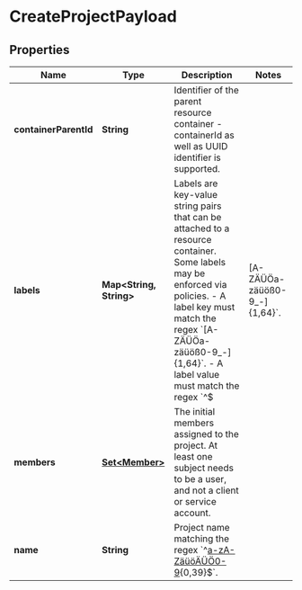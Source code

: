 

# CreateProjectPayload


## Properties

| Name | Type | Description | Notes |
|------------ | ------------- | ------------- | -------------|
|**containerParentId** | **String** | Identifier of the parent resource container - containerId as well as UUID identifier is supported. |  |
|**labels** | **Map&lt;String, String&gt;** | Labels are key-value string pairs that can be attached to a resource container. Some labels may be enforced via policies.  - A label key must match the regex &#x60;[A-ZÄÜÖa-zäüöß0-9_-]{1,64}&#x60;. - A label value must match the regex &#x60;^$|[A-ZÄÜÖa-zäüöß0-9_-]{1,64}&#x60;. |  [optional] |
|**members** | [**Set&lt;Member&gt;**](Member.md) | The initial members assigned to the project. At least one subject needs to be a user, and not a client or service account. |  |
|**name** | **String** | Project name matching the regex &#x60;^[a-zA-ZäüöÄÜÖ0-9]( ?[a-zA-ZäüöÄÜÖß0-9_+&amp;-]){0,39}$&#x60;. |  |




